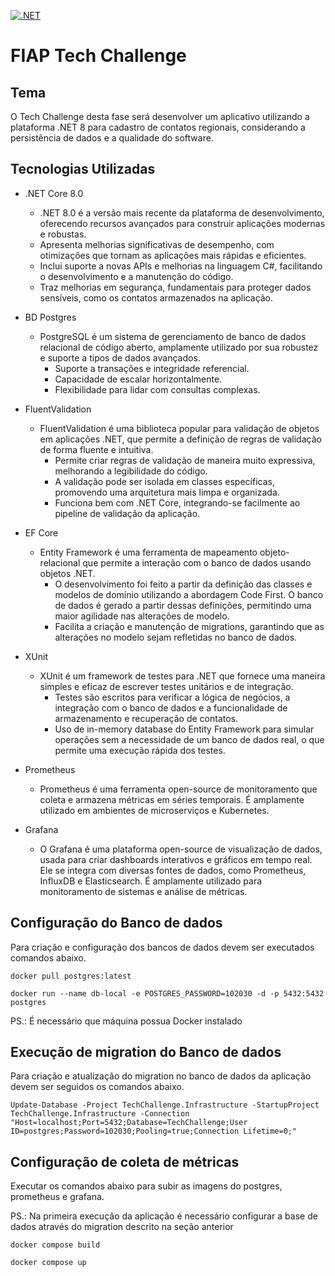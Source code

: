 [![.NET](https://github.com/WGMartins/fiap-tech-challenge-net/actions/workflows/dotnet.yml/badge.svg?branch=main)](https://github.com/WGMartins/fiap-tech-challenge-net/actions/workflows/dotnet.yml)

# FIAP Tech Challenge

## Tema

O Tech Challenge desta fase será desenvolver um aplicativo utilizando a plataforma .NET 8 para cadastro de contatos regionais, considerando a persistência de dados e a qualidade do software.

## Tecnologias Utilizadas
- .NET Core 8.0
  -  .NET 8.0 é a versão mais recente da plataforma de desenvolvimento, oferecendo recursos avançados para construir aplicações modernas e robustas.
    -  Apresenta melhorias significativas de desempenho, com otimizações que tornam as aplicações mais rápidas e eficientes.
    -  Inclui suporte a novas APIs e melhorias na linguagem C#, facilitando o desenvolvimento e a manutenção do código.
    -  Traz melhorias em segurança, fundamentais para proteger dados sensíveis, como os contatos armazenados na aplicação.

- BD Postgres
  - PostgreSQL é um sistema de gerenciamento de banco de dados relacional de código aberto, amplamente utilizado por sua robustez e suporte a tipos de dados avançados.
    - Suporte a transações e integridade referencial.
    - Capacidade de escalar horizontalmente.
    - Flexibilidade para lidar com consultas complexas.
  
- FluentValidation
  - FluentValidation é uma biblioteca popular para validação de objetos em aplicações .NET, que permite a definição de regras de validação de forma fluente e intuitiva.
    - Permite criar regras de validação de maneira muito expressiva, melhorando a legibilidade do código.
    - A validação pode ser isolada em classes específicas, promovendo uma arquitetura mais limpa e organizada.
    - Funciona bem com .NET Core, integrando-se facilmente ao pipeline de validação da aplicação.

- EF Core
  - Entity Framework é uma ferramenta de mapeamento objeto-relacional que permite a interação com o banco de dados usando objetos .NET.
    - O desenvolvimento foi feito a partir da definição das classes e modelos de domínio utilizando a abordagem Code First. O banco de dados é gerado a partir dessas definições, permitindo uma maior agilidade nas alterações de modelo.
    - Facilita a criação e manutenção de migrations, garantindo que as alterações no modelo sejam refletidas no banco de dados.

- XUnit
  - XUnit é um framework de testes para .NET que fornece uma maneira simples e eficaz de escrever testes unitários e de integração.
    - Testes são escritos para verificar a lógica de negócios, a integração com o banco de dados e a funcionalidade de armazenamento e recuperação de contatos.
    - Uso de in-memory database do Entity Framework para simular operações sem a necessidade de um banco de dados real, o que permite uma execução rápida dos testes.
   
- Prometheus
    - Prometheus é uma ferramenta open-source de monitoramento que coleta e armazena métricas em séries temporais. É amplamente utilizado em ambientes de microserviços e Kubernetes.
      
- Grafana
    - O Grafana é uma plataforma open-source de visualização de dados, usada para criar dashboards interativos e gráficos em tempo real. Ele se integra com diversas fontes de dados, como Prometheus, InfluxDB e Elasticsearch. É amplamente utilizado para monitoramento de sistemas e análise de métricas.

## Configuração do Banco de dados

Para criação e configuração dos bancos de dados devem ser executados comandos abaixo. 

```
docker pull postgres:latest
```
```
docker run --name db-local -e POSTGRES_PASSWORD=102030 -d -p 5432:5432 postgres
```

PS.: É necessário que máquina possua Docker instalado

## Execução de migration do Banco de dados

Para criação e atualização do migration no banco de dados da aplicação devem ser seguidos os comandos abaixo.

```
Update-Database -Project TechChallenge.Infrastructure -StartupProject TechChallenge.Infrastructure -Connection "Host=localhost;Port=5432;Database=TechChallenge;User ID=postgres;Password=102030;Pooling=true;Connection Lifetime=0;"
```

## Configuração de coleta de métricas

Executar os comandos abaixo para subir as imagens do postgres, prometheus e grafana.

PS.: Na primeira execução da aplicação é necessário configurar a base de dados através do migration descrito na seção anterior
```
docker compose build
```
```
docker compose up
```
